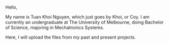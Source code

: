 Hello,

My name is Tuan Khoi Nguyen, which just goes by Khoi, or Coy. I am currently an undergraduate at The University of Melbourne, doing Bachelor of Science, majoring in Mechatronics Systems.

Here, I will upload the files from my past and present projects.
